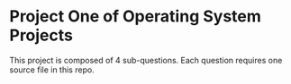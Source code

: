 # Project One of Operating System Projects
This project is composed of 4 sub-questions. Each question requires one source file in this repo. 
